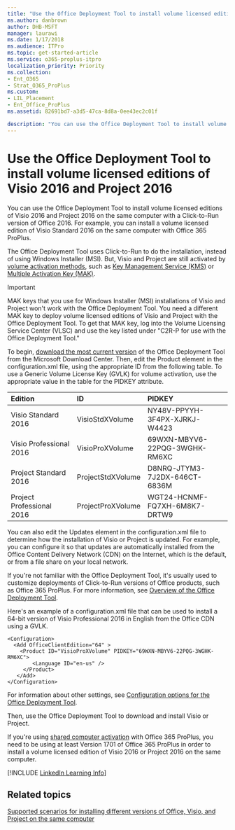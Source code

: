 ```yaml
---
title: "Use the Office Deployment Tool to install volume licensed editions of Visio 2016 and Project 2016"
ms.author: danbrown
author: DHB-MSFT
manager: laurawi
ms.date: 1/17/2018
ms.audience: ITPro
ms.topic: get-started-article
ms.service: o365-proplus-itpro
localization_priority: Priority
ms.collection:
- Ent_O365
- Strat_O365_ProPlus
ms.custom:
- LIL_Placement
- Ent_Office_ProPlus
ms.assetid: 82691bd7-a3d5-47ca-8d8a-0ee43ec2c01f

description: "You can use the Office Deployment Tool to install volume licensed editions of Visio 2016 and Project 2016 on the same computer with a Click-to-Run version of Office 2016. For example, you can install a volume licensed edition of Visio Standard 2016 on the same computer with Office 365 ProPlus."
---
```


# Use the Office Deployment Tool to install volume licensed editions of Visio 2016 and Project 2016

You can use the Office Deployment Tool to install volume licensed editions of Visio 2016 and Project 2016 on the same computer with a Click-to-Run version of Office 2016. For example, you can install a volume licensed edition of Visio Standard 2016 on the same computer with Office 365 ProPlus. 
  
The Office Deployment Tool uses Click-to-Run to do the installation, instead of using Windows Installer (MSI). But, Visio and Project are still activated by [volume activation methods](https://technet.microsoft.com/library/ee624358%28v=office.16%29.aspx), such as [Key Management Service (KMS)](https://technet.microsoft.com/library/dn385356%28v=office.16%29.aspx) or [Multiple Activation Key (MAK)](https://technet.microsoft.com/en-us/library/dn385359%28v=office.16%29.aspx). 
  
> [!IMPORTANT]
> MAK keys that you use for Windows Installer (MSI) installations of Visio and Project won't work with the Office Deployment Tool. You need a different MAK key to deploy volume licensed editions of Visio and Project with the Office Deployment Tool. To get that MAK key, log into the Volume Licensing Service Center (VLSC) and use the key listed under "C2R-P for use with the Office Deployment Tool." 
  
To begin, [download the most current version](http://go.microsoft.com/fwlink/p/?LinkID=626065) of the Office Deployment Tool from the Microsoft Download Center. Then, edit the Product element in the configuration.xml file, using the appropriate ID from the following table. To use a Generic Volume License Key (GVLK) for volume activation, use the appropriate value in the table for the PIDKEY attribute.
  
|**Edition**|**ID**|**PIDKEY**|
|:-----|:-----|:-----|
|Visio Standard 2016  <br/> |VisioStdXVolume  <br/> |NY48V-PPYYH-3F4PX-XJRKJ-W4423  <br/> |
|Visio Professional 2016  <br/> |VisioProXVolume  <br/> |69WXN-MBYV6-22PQG-3WGHK-RM6XC  <br/> |
|Project Standard 2016  <br/> |ProjectStdXVolume  <br/> |D8NRQ-JTYM3-7J2DX-646CT-6836M  <br/> |
|Project Professional 2016  <br/> |ProjectProXVolume  <br/> |WGT24-HCNMF-FQ7XH-6M8K7-DRTW9  <br/> |
   
You can also edit the Updates element in the configuration.xml file to determine how the installation of Visio or Project is updated. For example, you can configure it so that updates are automatically installed from the Office Content Delivery Network (CDN) on the Internet, which is the default, or from a file share on your local network.

If you're not familiar with the Office Deployment Tool, it's usually used to customize deployments of Click-to-Run versions of Office products, such as Office 365 ProPlus. For more information, see [Overview of the Office Deployment Tool](overview-of-the-office-2016-deployment-tool.md). 
  
Here's an example of a configuration.xml file that can be used to install a 64-bit version of Visio Professional 2016 in English from the Office CDN using a GVLK. 
  
```
<Configuration>
  <Add OfficeClientEdition="64" >
    <Product ID="VisioProXVolume" PIDKEY="69WXN-MBYV6-22PQG-3WGHK-RM6XC">
        <Language ID="en-us" />
     </Product>
   </Add>  
</Configuration>

```

For information about other settings, see [Configuration options for the Office Deployment Tool](configuration-options-for-the-office-2016-deployment-tool.md).
  
Then, use the Office Deployment Tool to download and install Visio or Project.

If you're using [shared computer activation](overview-of-shared-computer-activation-for-office-365-proplus.md) with Office 365 ProPlus, you need to be using at least Version 1701 of Office 365 ProPlus in order to install a volume licensed edition of Visio 2016 or Project 2016 on the same computer.
  
[!INCLUDE [LinkedIn Learning Info](common/office/linkedin-learning-info.md)]
   
## Related topics
[Supported scenarios for installing different versions of Office, Visio, and Project on the same computer](https://technet.microsoft.com/library/mt712177%28v=office.16%29.aspx)

